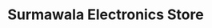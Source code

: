 ---
title: "Surmawala Electronics Store"
url: /karachi/surmawala-electronics-store-21st-commercial-street/
shop: electronics
---
